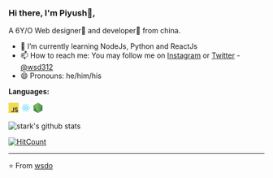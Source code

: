### Hi there, I'm Piyush👦,
A 6Y/O Web designer🌈 and developer🎯 from china.
- 🌱 I’m currently learning NodeJs, Python and ReactJs
- 📫 How to reach me: You may follow me on [Instagram](https://instagram.com/wsd312) or [Twitter](https://twitter.com/wsd312) - [@wsd312](https://twitter.com/wsd312)
- 😄 Pronouns: he/him/his

**Languages:**  

<code><img height="20" src="https://raw.githubusercontent.com/github/explore/80688e429a7d4ef2fca1e82350fe8e3517d3494d/topics/javascript/javascript.png"></code>
<code><img height="20" src="https://raw.githubusercontent.com/github/explore/80688e429a7d4ef2fca1e82350fe8e3517d3494d/topics/react/react.png"></code>
<code><img height="20" src="https://raw.githubusercontent.com/github/explore/80688e429a7d4ef2fca1e82350fe8e3517d3494d/topics/nodejs/nodejs.png"></code>

![stark's github stats](https://github-readme-stats.vercel.app/api?username=wsdo&show_icons=true&hide=["issues"])

[![HitCount](http://hits.dwyl.com/wsdo/wsdo.svg)](http://hits.dwyl.com/piyushsuthar/wsdo)

---
⭐️ From [wsdo](https://github.com/[wsdo])
